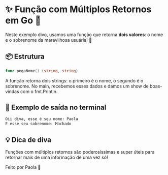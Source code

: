 # ✨ Função com Múltiplos Retornos em Go 💄

Neste exemplo divo, usamos uma função que retorna **dois valores**: o nome e o sobrenome da maravilhosa usuária! 🌟

## 📦 Estrutura

```go
func pegaNome() (string, string)
````

A função retorna dois strings: o primeiro é o nome, o segundo é o sobrenome. No main, recebemos esses dados e damos um show de boas-vindas com o fmt.Println.

## 🌈 Exemplo de saída no terminal

```bash
Oii diva, esse é seu nome: Paola
E esse seu sobrenome: Machado
````

## 💡 Dica de diva

Funções com múltiplos retornos são poderosíssimas e super úteis para retornar mais de uma informação de uma vez só!

Feito por Paola 💋

